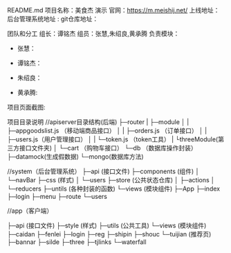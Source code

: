 README.md
项目名称：美食杰
演示
官网：https://m.meishij.net/
上线地址：
后台管理系统地址 : 
git仓库地址：

团队和分工
组长：谭铭杰
组员：张慧,朱绍良,黄承腾
负责模块：

- 张慧： 



- 谭铭杰：



- 朱绍良：

- 黄承腾:

项目页面截图:

项目目录说明
//apiserver目录结构(后端)
    ├─router
    |  ├─module
    │  |	├─appgoodslist.js （移动端商品接口）
    │  |	├─orders.js （订单接口）
    │  |	├─users.js（用户管理接口）
    │  |	└─token.js （token工具）
    |  └threeModule(第三方接口文件夹)
    │  		└─cart （购物车接口）
    └─db （数据库操作封装）
        ├─datamock(生成假数据) 
        └─mongo(数据库方法) 

//system（后台管理系统）
├─api         (接口文件)
├─components  (组件)
│  └─navBar
├─css         (样式)
│  └─users
├─store       (公共状态仓库)
│  ├─actions
│  └─reducers
├─untils      (各种封装的函数)
└─views       (模块组件)
    ├─App
    ├─index
    ├─login
    ├─menu
    ├─route
    └─users
    

//app（客户端）

├─api   (接口文件)
├─style (样式)
├─utils (公共工具)
└─views (模块组件)
    ├─caidan
    ├─fenlei
    ├─login
    ├─reg
    ├─shipin
    ├─shouc
    └─tuijian (推荐页)
        ├─bannar
        ├─silde
        ├─three
        ├─tjlinks
        └─waterfall





